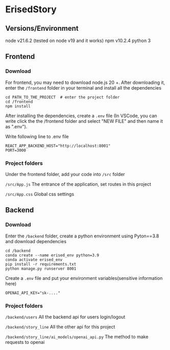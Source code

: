# ErisedStory


## Versions/Environment
node  v21.6.2 (tested on node v19 and it works)
npm v10.2.4
python 3



## Frontend

### Download

For frontend, you may need to download node.js 20 +. After downloading it, enter the `/frontend` folder in your terminal and install all the dependencies

```shell
cd PATH_TO_THE_PROJECT  # enter the project folder
cd /frontend
npm install
```

After installing the dependencies, create a `.env` file (In VSCode, you can write click the the /frontend folder and select "NEW FILE" and then name it as ".env").

Write following line to .env file

```
REACT_APP_BACKEND_HOST="http://localhost:8001"
PORT=3000
```



### Project folders

Under the frontend folder, add your code into `/src` folder

`/src/App.js` The entrance of the application, set routes in this project

`/src/App.css` Global css settings





## Backend

### Download

Enter the `/backend` folder, create a python environment using Pyton==3.8 and download dependencies

```shell
cd /backend
conda create --name erised_env python=3.9
conda activate erised_env
pip install -r requirements.txt
python manage.py runserver 8001
```

Create a `.env` file and put your environment variables(sensitive information here) 

```.env
OPENAI_API_KEY="sk-...."
```



### Project folders

`/backend/users` All the backend api for users login/logout

`/backend/story_line` All the other api for this project

`/backend/story_line/ai_models/openai_api.py` The method to make requests to openai



